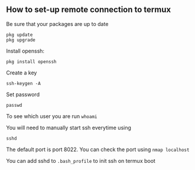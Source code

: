 ## How to set-up remote connection to termux
Be sure that your packages are up to date
```
pkg update
pkg upgrade
```

Install openssh:
```
pkg install openssh
```

Create a key
```
ssh-keygen -A
```

Set password
```
passwd
```

To see which user you are run `whoami`

You will need to manually start ssh everytime using
```
sshd
```

The default port is port 8022. You can check the port using `nmap localhost`

You can add sshd to `.bash_profile` to init ssh on termux boot
